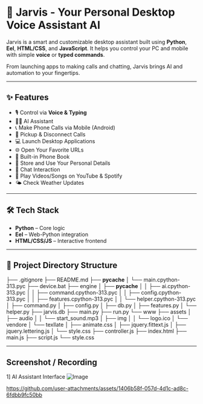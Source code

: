# 🤖 Jarvis - Your Personal Desktop Voice Assistant AI

Jarvis is a smart and customizable desktop assistant built using **Python**, **Eel**, **HTML/CSS**, and **JavaScript**. It helps you control your PC and mobile with simple **voice** or **typed commands**.

From launching apps to making calls and chatting, Jarvis brings AI and automation to your fingertips.

---

## ✨ Features

- 🎙️ Control via **Voice & Typing**
- 🧑‍🔬 AI Assistant 
- 📞 Make Phone Calls via Mobile (Android)
- 📲 Pickup & Disconnect Calls
- 💻 Launch Desktop Applications
- 🌐 Open Your Favorite URLs
- 📔 Built-in Phone Book
- 🙋 Store and Use Your Personal Details
- 🤖 Chat Interaction
- 🎵 Play Videos/Songs on YouTube & Spotify
- 🌤️ Check Weather Updates

---

## 🛠️ Tech Stack

- **Python** – Core logic
- **Eel** – Web-Python integration
- **HTML/CSS/JS** – Interactive frontend

---

## 📂 Project Directory Structure 

├── .gitignore
├── README.md
├── __pycache__
│   └── main.cpython-313.pyc
├── device.bat
├── engine
│   ├── __pycache__
│   │   ├── ai.cpython-313.pyc
│   │   ├── command.cpython-313.pyc
│   │   ├── config.cpython-313.pyc
│   │   ├── features.cpython-313.pyc
│   │   └── helper.cpython-313.pyc
│   ├── command.py
│   ├── config.py
│   ├── db.py
│   ├── features.py
│   └── helper.py
├── jarvis.db
├── main.py
├── run.py
└── www
    ├── assets
    │   ├── audio
    │   │   └── start_sound.mp3
    │   ├── img
    │   │   └── logo.ico
    │   └── vendore
    │       └── texllate
    │           ├── animate.css
    │           ├── jquery.fittext.js
    │           ├── jquery.lettering.js
    │           └── style.css
    ├── controller.js
    ├── index.html
    ├── main.js
    ├── script.js
    └── style.css


  ---

## Screenshot / Recording
1] AI Assistant Interface
![Image](https://github.com/user-attachments/assets/898cf74d-a258-417a-9198-4c79a47f2470)

https://github.com/user-attachments/assets/1406b58f-057d-4d1c-ad8c-6fdbb9fc50bb
